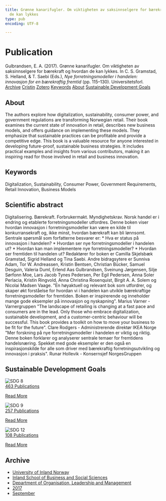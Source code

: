 ```yaml
---
title: Grønne kanarifugler. Om viktigheten av saksinnselgere for bærekraft og hvordan
  de kan lykkes
type: pub
encoding: UTF-8

---
```

<h1>Publication</h1>
<article id="csl-bib-container-GGRH7UKG" class="csl-bib-container">
  <div class="csl-bib-body"> <div class="csl-entry">Gulbrandsen, E. A. (2017). Grønne kanarifugler. Om viktigheten av saksinnselgere for bærekraft og hvordan de kan lykkes. In C. S. Gramstad, S. Helland, &#38; T. Saebi (Eds.), <i>Nye forretningsmodeller i handelen: innovasjon for en bærekraftig fremtid</i> (pp. 115–130). Universitetsforl.</div> </div>
  <div class="csl-bib-buttons">
    <a href="#taxonomy-article-GGRH7UKG" alt="archive" class="csl-bib-button">Archive</a>
    <a href="https://app.cristin.no/results/show.jsf?id=1497546" alt="Cristin" class="csl-bib-button">Cristin</a>
    <a href="http://zotero.org/groups/5881554/items/GGRH7UKG" alt="Zotero" class="csl-bib-button">Zotero</a>
    <a href="#keywords-article-GGRH7UKG" alt="keywords" class="csl-bib-button">Keywords</a>
    <a href="#about-article-GGRH7UKG" alt="about_pub" class="csl-bib-button">About</a>
    <a href="#sdg-article-GGRH7UKG" alt="sdg" class="csl-bib-button">Sustainable Development Goals</a>
  </div>
  <div id="csl-bib-meta-container-GGRH7UKG"></div>
</article>
<div id="csl-bib-meta-GGRH7UKG" class="csl-bib-meta">
  <article id="about-article-GGRH7UKG" class="about_pub-article">
    <h1>About</h1>
    The authors explore how digitalization, sustainability, consumer power, and government regulations are transforming Norwegian retail. Their book examines the current state of innovation in retail, describes new business models, and offers guidance on implementing these models. They emphasize that sustainable practices can be profitable and provide a competitive edge. This book is a valuable resource for anyone interested in developing future-proof, sustainable business strategies. It includes practical examples and insights from various contributors, making it an inspiring read for those involved in retail and business innovation.
  </article>
  <article id="keywords-article-GGRH7UKG" class="keywords-article">
    <h1>Keywords</h1>
    Digitalization, Sustainability, Consumer Power, Government Requirements, Retail Innovation, Business Models
  </article>
  <article id="abstract-article-GGRH7UKG" class="abstract-article">
    <h1>Scientific abstract</h1>
    Digitalisering. Bærekraft. Forbrukermakt. Myndighetskrav. Norsk handel er i endring og etablerte forretningsmodeller utfordres. Denne boken viser hvordan innovasjon i forretningsmodeller kan være en kilde til konkurransekraft og, ikke minst, hvordan bærekraft kan bli lønnsomt. Sentrale spørsmål som forfatterne besvarer er: * Hva er status på innovasjon i handelen? * Hvordan ser nye forretningsmodeller i handelen ut? * Hvordan kan man implementere nye forretningsmodeller? * Hvordan ser fremtiden til handelen ut? Redaktører for boken er Camilla Skjelsbæk Gramstad, Sigrid Helland og Tina Saebi. Andre bidragsytere er Sunniva Adam, Tor W. Andreassen, Kristin Bentsen, Christian Bücker, Samuel Desguin, Valeria Duml, Erlend Aas Gulbrandsen, Sveinung Jørgensen, Silje Sørfonn Moe, Lars Jacob Tynes Pedersen, Per Egil Pedersen, Anna Soler Perlacia, Kristin Ringvold, Anna Christina Rosenquist, Birgit A. A. Solem og Nicolai Madsen Vaage. "En høyaktuell og relevant bok som utfordrer, og skaper økt forståelse for hvordan vi i handelen kan utvikle bærekraftige forretningsmodeller for fremtiden. Boken er inspirerende og inneholder mange gode eksempler på innovasjon og nyskapning". Marius Varner - Varnergruppen "The landscape of retailing is changing at a fast pace and consumers are in the lead. Only those who embrace digitalization, sustainable development, and a customer-centric behaviour will be successful. This book provides a toolkit on how to move your business to be fit for the future". Clare Rodgers - Administrerende direktør IKEA Norge "Mer forskning på nye forretningsmodeller i handelen er viktig og riktig. Denne boken forklarer og analyserer sentrale temaer for fremtidens handelsnæring. Spekket med gode eksempler er den også en inspirasjonskilde for alle som driver med bærekraftig forretningsutvikling og innovasjon i praksis". Runar Hollevik - Konsernsjef NorgesGruppen
  </article>
  <article id="sdg-article-GGRH7UKG" class="sdg-article">
    <h1>Sustainable Development Goals</h1>
    <div class="sdg-container"><div id="sdg8" class="sdg">
        <img src="{{< params subfolder >}}images/sdg/sdg08_en.png" class="image" alt="SDG 8">
        <div class="sdg-overlay">
          <a href="{{< params subfolder >}}en/archive/?sdg=8#archive" class="sdg-publication-count"><span>463</span> Publications</a>
          <p><a href="https://sdgs.un.org/goals/goal8" class="sdg-read-more">Read More</a></p>
        </div>
      </div> <div id="sdg9" class="sdg">
        <img src="{{< params subfolder >}}images/sdg/sdg09_en.png" class="image" alt="SDG 9">
        <div class="sdg-overlay">
          <a href="{{< params subfolder >}}en/archive/?sdg=9#archive" class="sdg-publication-count"><span>257</span> Publications</a>
          <p><a href="https://sdgs.un.org/goals/goal9" class="sdg-read-more">Read More</a></p>
        </div>
      </div> <div id="sdg12" class="sdg">
        <img src="{{< params subfolder >}}images/sdg/sdg12_en.png" class="image" alt="SDG 12">
        <div class="sdg-overlay">
          <a href="{{< params subfolder >}}en/archive/?sdg=12#archive" class="sdg-publication-count"><span>108</span> Publications</a>
          <p><a href="https://sdgs.un.org/goals/goal12" class="sdg-read-more">Read More</a></p>
        </div>
      </div></div>
  </article>
  <article id="taxonomy-article-GGRH7UKG" class="taxonomy-article">
    <h1>Archive</h1>
    <ul>
      <li><a href="{{< params subfolder >}}en/archive/?key=3DCRN523">University of Inland Norway</a></li>
      <li><a href="{{< params subfolder >}}en/archive/?key=DU8Q9LN9">Inland School of Business and Social Sciences</a></li>
      <li><a href="{{< params subfolder >}}en/archive/?key=4LUWR3ZM">Department of Organisation, Leadership and Management</a></li>
      <li><a href="{{< params subfolder >}}en/archive/?key=KF5I8TQ8">2017</a></li>
      <li><a href="{{< params subfolder >}}en/archive/?key=L3AYBRRN">September</a></li>
    </ul>
  </article>
</div>
